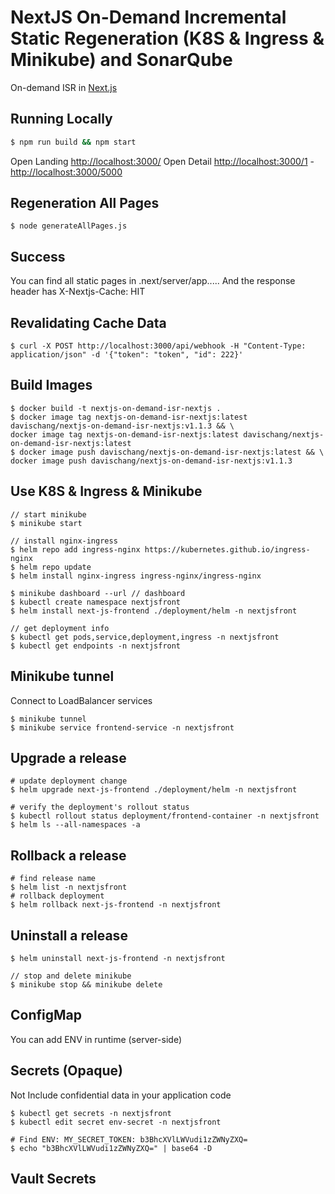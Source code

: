 # NextJS On-Demand Incremental Static Regeneration (K8S & Ingress & Minikube) and SonarQube

On-demand ISR in [Next.js](https://nextjs.org/docs/app/building-your-application/data-fetching/fetching-caching-and-revalidating#revalidating-data)

## Running Locally

```bash
$ npm run build && npm start
```

Open Landing [http://localhost:3000/](http://localhost:3000/)
Open Detail [http://localhost:3000/1](http://localhost:3000/1) - [http://localhost:3000/5000](http://localhost:3000/5000)

## Regeneration All Pages

```
$ node generateAllPages.js
```

## Success

You can find all static pages in .next/server/app.....
And the response header has X-Nextjs-Cache: HIT

## Revalidating Cache Data

```
$ curl -X POST http://localhost:3000/api/webhook -H "Content-Type: application/json" -d '{"token": "token", "id": 222}'

```

## Build Images

```
$ docker build -t nextjs-on-demand-isr-nextjs .
$ docker image tag nextjs-on-demand-isr-nextjs:latest davischang/nextjs-on-demand-isr-nextjs:v1.1.3 && \
docker image tag nextjs-on-demand-isr-nextjs:latest davischang/nextjs-on-demand-isr-nextjs:latest
$ docker image push davischang/nextjs-on-demand-isr-nextjs:latest && \
docker image push davischang/nextjs-on-demand-isr-nextjs:v1.1.3

```

## Use K8S & Ingress & Minikube

```
// start minikube
$ minikube start

// install nginx-ingress
$ helm repo add ingress-nginx https://kubernetes.github.io/ingress-nginx
$ helm repo update
$ helm install nginx-ingress ingress-nginx/ingress-nginx

$ minikube dashboard --url // dashboard
$ kubectl create namespace nextjsfront
$ helm install next-js-frontend ./deployment/helm -n nextjsfront

// get deployment info
$ kubectl get pods,service,deployment,ingress -n nextjsfront
$ kubectl get endpoints -n nextjsfront
```

## Minikube tunnel

Connect to LoadBalancer services

```
$ minikube tunnel
$ minikube service frontend-service -n nextjsfront
```

## Upgrade a release

```
# update deployment change
$ helm upgrade next-js-frontend ./deployment/helm -n nextjsfront

# verify the deployment's rollout status
$ kubectl rollout status deployment/frontend-container -n nextjsfront
$ helm ls --all-namespaces -a

```

## Rollback a release

```
# find release name
$ helm list -n nextjsfront
# rollback deployment
$ helm rollback next-js-frontend -n nextjsfront
```

## Uninstall a release

```
$ helm uninstall next-js-frontend -n nextjsfront

// stop and delete minikube
$ minikube stop && minikube delete
```

## ConfigMap

You can add ENV in runtime (server-side)

## Secrets (Opaque)

Not Include confidential data in your application code

```
$ kubectl get secrets -n nextjsfront
$ kubectl edit secret env-secret -n nextjsfront

# Find ENV: MY_SECRET_TOKEN: b3BhcXVlLWVudi1zZWNyZXQ=
$ echo "b3BhcXVlLWVudi1zZWNyZXQ=" | base64 -D

```

## Vault Secrets

```

```
